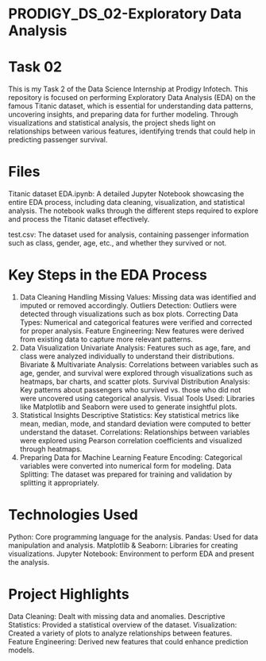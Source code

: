 # PRODIGY_DS_02-Exploratory Data Analysis
# Task 02
This is my Task 2 of the Data Science Internship at Prodigy Infotech. This repository is focused on performing Exploratory Data Analysis (EDA) on the famous Titanic dataset, which is essential for understanding data patterns, uncovering insights, and preparing data for further modeling. Through visualizations and statistical analysis, the project sheds light on relationships between various features, identifying trends that could help in predicting passenger survival.
# Files
Titanic dataset EDA.ipynb: 
A detailed Jupyter Notebook showcasing the entire EDA process, including data cleaning, visualization, and statistical analysis. The notebook walks through the different steps required to explore and process the Titanic dataset effectively.

test.csv: 
The dataset used for analysis, containing passenger information such as class, gender, age, etc., and whether they survived or not.

# Key Steps in the EDA Process
1. Data Cleaning
Handling Missing Values: Missing data was identified and imputed or removed accordingly.
Outliers Detection: Outliers were detected through visualizations such as box plots.
Correcting Data Types: Numerical and categorical features were verified and corrected for proper analysis.
Feature Engineering: New features were derived from existing data to capture more relevant patterns.
2. Data Visualization
Univariate Analysis: Features such as age, fare, and class were analyzed individually to understand their distributions.
Bivariate & Multivariate Analysis: Correlations between variables such as age, gender, and survival were explored through visualizations such as heatmaps, bar charts, and scatter plots.
Survival Distribution Analysis: Key patterns about passengers who survived vs. those who did not were uncovered using categorical analysis.
Visual Tools Used: Libraries like Matplotlib and Seaborn were used to generate insightful plots.
3. Statistical Insights
Descriptive Statistics: Key statistical metrics like mean, median, mode, and standard deviation were computed to better understand the dataset.
Correlations: Relationships between variables were explored using Pearson correlation coefficients and visualized through heatmaps.
4. Preparing Data for Machine Learning
Feature Encoding: Categorical variables were converted into numerical form for modeling.
Data Splitting: The dataset was prepared for training and validation by splitting it appropriately.
# Technologies Used
Python: Core programming language for the analysis.
Pandas: Used for data manipulation and analysis.
Matplotlib & Seaborn: Libraries for creating visualizations.
Jupyter Notebook: Environment to perform EDA and present the analysis.
# Project Highlights
Data Cleaning: Dealt with missing data and anomalies.
Descriptive Statistics: Provided a statistical overview of the dataset.
Visualization: Created a variety of plots to analyze relationships between features.
Feature Engineering: Derived new features that could enhance prediction models.

